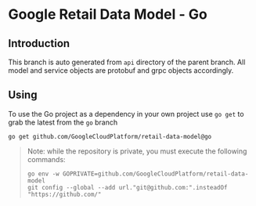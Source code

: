 # Google Retail Data Model - Go

## Introduction

This branch is auto generated from `api` directory
of the parent branch. All model and service objects are
protobuf and grpc objects accordingly. 

## Using

To use the Go project as a dependency in your own project
use `go get` to grab the latest from the `go` branch

```shell
go get github.com/GoogleCloudPlatform/retail-data-model@go
```

> Note: while the repository is private, you must execute
> the following commands:
> ```shell
> go env -w GOPRIVATE=github.com/GoogleCloudPlatform/retail-data-model
> git config --global --add url."git@github.com:".insteadOf "https://github.com/"
> ```

